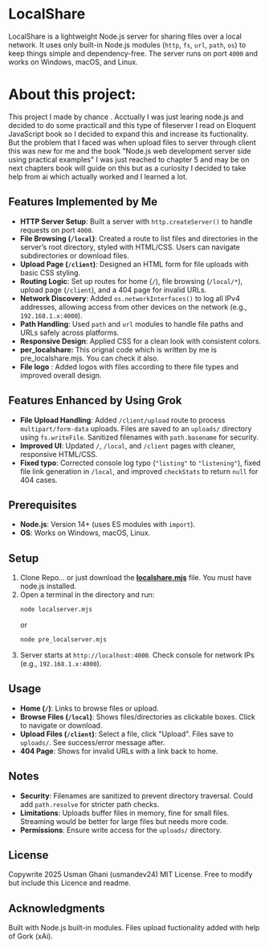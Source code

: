 # LocalShare

LocalShare is a lightweight Node.js server for sharing files over a local network. It uses only built-in Node.js modules (`http`, `fs`, `url`, `path`, `os`) to keep things simple and dependency-free. The server runs on port `4000` and works on Windows, macOS, and Linux.

# About this project:

This project I made by chance . Acctually I was just learing node.js and decided to do some practicall and this type of fileserver I read on Eloquent JavaScript book so I decided to expand this and increase its fuctionality.
But the problem that I faced was when upload files to server through client this was new for me and the book "Node.js web development server side using practical examples" I was just reached to chapter 5 and may be on next chapters book will guide on this but as a curiosity I decided to take help from ai which actually worked and I learned a lot. 

## Features Implemented by Me

- **HTTP Server Setup**: Built a server with `http.createServer()` to handle requests on port `4000`.
- **File Browsing (`/local`)**: Created a route to list files and directories in the server’s root directory, styled with HTML/CSS. Users can navigate subdirectories or download files.
- **Upload Page (`/client`)**: Designed an HTML form for file uploads with basic CSS styling.
- **Routing Logic**: Set up routes for home (`/`), file browsing (`/local/*`), upload page (`/client`), and a 404 page for invalid URLs.
- **Network Discovery**: Added `os.networkInterfaces()` to log all IPv4 addresses, allowing access from other devices on the network (e.g., `192.168.1.x:4000`).
- **Path Handling**: Used `path` and `url` modules to handle file paths and URLs safely across platforms.
- **Responsive Design**: Applied  CSS for a clean look with consistent colors.
- **per_localshare:** This orignal code which is written by me is pre_localshare.mjs. You can check it also.
- **File logo** : Added logos with files according to there file types and improved overall design.

## Features Enhanced by Using Grok

- **File Upload Handling**: Added `/client/upload` route to process `multipart/form-data` uploads. Files are saved to an `uploads/` directory using `fs.writeFile`. Sanitized filenames with `path.basename` for security.
- **Improved UI**: Updated `/`, `/local`, and `/client` pages with cleaner, responsive HTML/CSS.
- **Fixed typo**: Corrected console log typo (`"listing"` to `"listening"`), fixed file link generation in `/local`, and improved `checkStats` to return `null` for 404 cases.
## Prerequisites

- **Node.js**: Version 14+ (uses ES modules with `import`).
- **OS**: Works on Windows, macOS, Linux.

## Setup

1. Clone Repo... or just download the **[localshare.mjs](https://github.com/usmandev24/local_share/blob/master/localshare.mjs)** file.
You must have node.js installed.
2. Open a terminal in the directory and run:
   ```bash
   node localserver.mjs 
   ```
   or
   ```bash
   node pre_localserver.mjs
   ```
3. Server starts at `http://localhost:4000`. Check console for network IPs (e.g., `192.168.1.x:4000`).

## Usage

- **Home (`/`)**: Links to browse files or upload.
- **Browse Files (`/local`)**: Shows files/directories as clickable boxes. Click to navigate or download.
- **Upload Files (`/client`)**: Select a file, click "Upload". Files save to `uploads/`. See success/error message after.
- **404 Page**: Shows for invalid URLs with a link back to home.

## Notes

- **Security**: Filenames are sanitized to prevent directory traversal. Could add `path.resolve` for stricter path checks.
- **Limitations**: Uploads buffer files in memory, fine for small files. Streaming would be better for large files but needs more code.
- **Permissions**: Ensure write access for the `uploads/` directory.

## License

Copywrite 2025 Usman Ghani (usmandev24) MIT License. Free to modify but include this Licence and readme.

## Acknowledgments

Built with Node.js built-in modules. Files upload fuctionality added with help of Gork (xAi).
